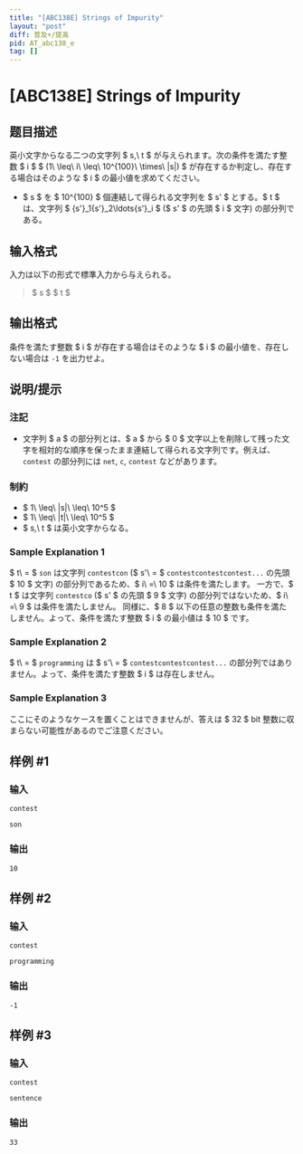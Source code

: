 ```yaml
---
title: "[ABC138E] Strings of Impurity"
layout: "post"
diff: 普及+/提高
pid: AT_abc138_e
tag: []
---
```


# [ABC138E] Strings of Impurity

## 题目描述

[problemUrl]: https://atcoder.jp/contests/abc138/tasks/abc138_e

英小文字からなる二つの文字列 $ s,\ t $ が与えられます。次の条件を満たす整数 $ i $ $ (1\ \leq\ i\ \leq\ 10^{100}\ \times\ |s|) $ が存在するか判定し、存在する場合はそのような $ i $ の最小値を求めてください。

- $ s $ を $ 10^{100} $ 個連結して得られる文字列を $ s' $ とする。$ t $ は、文字列 $ {s'}_1{s'}_2\ldots{s'}_i $ ($ s' $ の先頭 $ i $ 文字) の部分列である。

## 输入格式

入力は以下の形式で標準入力から与えられる。

> $ s $ $ t $

## 输出格式

条件を満たす整数 $ i $ が存在する場合はそのような $ i $ の最小値を、存在しない場合は `-1` を出力せよ。

## 说明/提示

### 注記

- 文字列 $ a $ の部分列とは、$ a $ から $ 0 $ 文字以上を削除して残った文字を相対的な順序を保ったまま連結して得られる文字列です。例えば、`contest` の部分列には `net`, `c`, `contest` などがあります。

### 制約

- $ 1\ \leq\ |s|\ \leq\ 10^5 $
- $ 1\ \leq\ |t|\ \leq\ 10^5 $
- $ s,\ t $ は英小文字からなる。

### Sample Explanation 1

$ t\ = $ `son` は文字列 `contestcon` ($ s'\ = $ `contestcontestcontest...` の先頭 $ 10 $ 文字) の部分列であるため、$ i\ =\ 10 $ は条件を満たします。 一方で、$ t $ は文字列 `contestco` ($ s' $ の先頭 $ 9 $ 文字) の部分列ではないため、$ i\ =\ 9 $ は条件を満たしません。 同様に、$ 8 $ 以下の任意の整数も条件を満たしません。よって、条件を満たす整数 $ i $ の最小値は $ 10 $ です。

### Sample Explanation 2

$ t\ = $ `programming` は $ s'\ = $ `contestcontestcontest...` の部分列ではありません。よって、条件を満たす整数 $ i $ は存在しません。

### Sample Explanation 3

ここにそのようなケースを置くことはできませんが、答えは $ 32 $ bit 整数に収まらない可能性があるのでご注意ください。

## 样例 #1

### 输入

```
contest
son
```

### 输出

```
10
```

## 样例 #2

### 输入

```
contest
programming
```

### 输出

```
-1
```

## 样例 #3

### 输入

```
contest
sentence
```

### 输出

```
33
```

